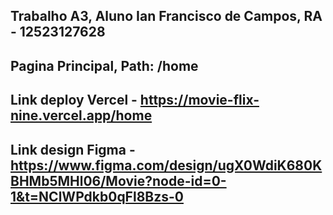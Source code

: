## Trabalho A3, Aluno Ian Francisco de Campos, RA - 12523127628

## Pagina Principal, Path: /home

## Link deploy Vercel - https://movie-flix-nine.vercel.app/home

## Link design Figma - https://www.figma.com/design/ugX0WdiK680KBHMb5MHl06/Movie?node-id=0-1&t=NClWPdkb0qFl8Bzs-0 